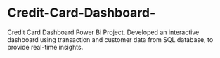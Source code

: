 # Credit-Card-Dashboard-
Credit Card Dashboard Power Bi Project.
Developed an interactive dashboard using transaction and customer data from SQL database, to provide real-time insights.
